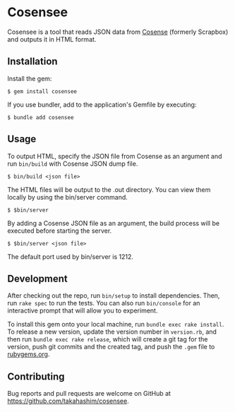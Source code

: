 # Cosensee

Cosensee is a tool that reads JSON data from [Cosense](https://scrapbox.io) (formerly Scrapbox) and outputs it in HTML format.

## Installation

Install the gem:

    $ gem install cosensee

If you use bundler, add to the application's Gemfile by executing:

    $ bundle add cosensee

## Usage

To output HTML, specify the JSON file from Cosense as an argument and run `bin/build` with Cosense JSON dump file.

    $ bin/build <json file>

The HTML files will be output to the .out directory. You can view them locally by using the bin/server command.

    $ $bin/server

By adding a Cosense JSON file as an argument, the build process will be executed before starting the server.

    $ $bin/server <json file>

The default port used by bin/server is 1212.

## Development

After checking out the repo, run `bin/setup` to install dependencies. Then, run `rake spec` to run the tests. You can also run `bin/console` for an interactive prompt that will allow you to experiment.

To install this gem onto your local machine, run `bundle exec rake install`. To release a new version, update the version number in `version.rb`, and then run `bundle exec rake release`, which will create a git tag for the version, push git commits and the created tag, and push the `.gem` file to [rubygems.org](https://rubygems.org).

## Contributing

Bug reports and pull requests are welcome on GitHub at https://github.com/takahashim/cosensee.


